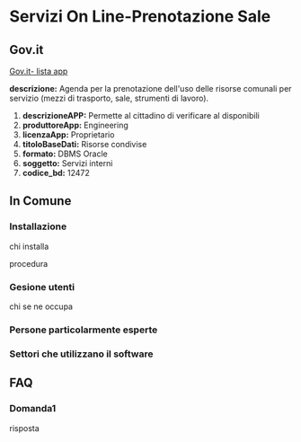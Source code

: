 # Servizi On Line-Prenotazione Sale

## Gov.it

[Gov.it- lista app](http://basidati.agid.gov.it/catalogo/amm?code=c_a944)

**descrizione:** Agenda per la prenotazione dell'uso delle risorse comunali per servizio (mezzi di trasporto, sale, strumenti di lavoro).

1. **descrizioneAPP:** Permette al cittadino di verificare al disponibili
2. **produttoreApp:** Engineering
3. **licenzaApp:** Proprietario
4. **titoloBaseDati:** Risorse condivise
5. **formato:** DBMS Oracle
6. **soggetto:** Servizi interni
7. **codice_bd:** 12472

## In Comune

### Installazione

chi installa

procedura

### Gesione utenti

chi se ne occupa

### Persone particolarmente esperte

### Settori che utilizzano il software

## FAQ

### Domanda1

risposta
